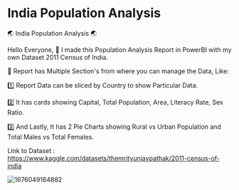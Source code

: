 # India Population Analysis

🌏 India Population Analysis 🌏

Hello Everyone, 👋
I made this Population Analysis Report in PowerBI with my own Dataset 2011 Census of India.

📝 Report has Multiple Section's from where you can manage the Data, Like:

1️⃣ Report Data can be sliced by Country to show Particular Data.

2️⃣ It has cards showing Capital, Total Population, Area, Literacy Rate, Sex Ratio.

3️⃣ And Lastly, It has 2 Pie Charts showing Rural vs Urban Population and Total Males vs Total Females.

Link to Dataset : https://www.kaggle.com/datasets/themrityunjaypathak/2011-census-of-india

![1676049164882](https://user-images.githubusercontent.com/123563634/232387112-24fc03dd-e037-4a7d-9fe4-07fd8eff1778.jpg)
